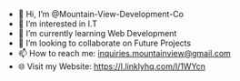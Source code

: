 - 👋 Hi, I’m @Mountain-View-Development-Co
- 👀 I’m interested in I.T
- 🌱 I’m currently learning Web Development
- 💞️ I’m looking to collaborate on Future Projects
- 📫 How to reach me: inquiries.mountainview@gmail.com
- 🌐 Visit my Website: https://l.linklyhq.com/l/1WYcn

<!---
Mountain-View-Development-Co/Mountain-View-Development-Co is a ✨ special ✨ repository because its `README.md` (this file) appears on your GitHub profile.
You can click the Preview link to take a look at your changes.
--->

